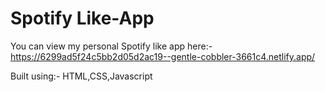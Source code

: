 # Spotify Like-App

You can view my personal Spotify like app here:-
https://6299ad5f24c5bb2d05d2ac19--gentle-cobbler-3661c4.netlify.app/

Built using:- HTML,CSS,Javascript

